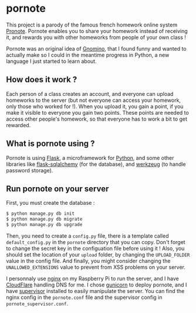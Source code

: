 # pornote

This project is a parody of the famous french homework online system [Pronote](https://fr.wikipedia.org/wiki/Pronote). Pornote enables you to share your homework instead of receiving it, and rewards you with other homeworks from people of your own class !

Pornote was an original idea of [Gnomino](https://github.com/Gnomino), that I found funny and wanted to actually make so I could in the meantime progress in Python, a new language I just started to learn about.

## How does it work ?

Each person of a class creates an account, and everyone can upload homeworks to the server (but not everyone can access your homework, only those who worked for !). When you upload it, you gain a point, if you make it visible to everyone you gain two points. These points are needed to access other people's homework, so that everyone has to work a bit to get rewarded.

## What is pornote using ?

Pornote is using [Flask](http://flask.pocoo.org/), a microframework for [Python](https://www.python.org/), and some other libraries like [flask-sqlalchemy](http://flask-sqlalchemy.pocoo.org/2.1/) (for the database), and [werkzeug](http://werkzeug.pocoo.org/) (to handle password storage).

## Run pornote on your server

First, you must create the database :

```bash
$ python manage.py db init
$ python manage.py db migrate
$ python manage.py db upgrade
```

Then, you need to create a `config.py` file, there is a template called `default_config.py` in the `pornote` directory that you can copy. Don't forget to change the secret key in the configuation file before using it ! Also, you should set the location of your `upload` folder, by changing the `UPLOAD_FOLDER` value in the config file. And finally, you might consider changing the `UNALLOWED_EXTENSIONS` value to prevent from XSS problems on your server.

I personnaly use [nginx](https://www.nginx.com/) on my Raspberry Pi to run the server, and I have [CloudFlare](https://www.cloudflare.com/) handling DNS for me. I chose [gunicorn](http://gunicorn.org/) to deploy pornote, and I have [supervisor](http://manpages.ubuntu.com/manpages/intrepid/man3/supervisor.3erl.html) installed to easily manipulate the server. You can find the nginx config in the `pornote.conf` file and the supervisor config in `pornote_supervisor.conf`.
